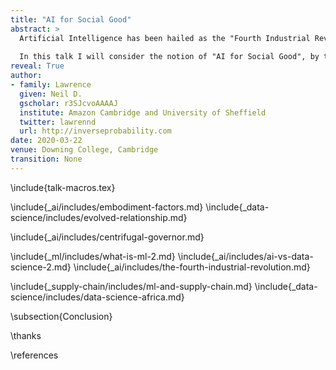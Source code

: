```yaml
---
title: "AI for Social Good"
abstract: >
  Artificial Intelligence has been hailed as the "Fourth Industrial Revolution". If it is such a revolution, it will be (1) the first to have been named before it has happened. (2) a cause of disruption for our work and society. 
  
  In this talk I will consider the notion of "AI for Social Good", by taking a look at ways in which the technology may disrupt and how we might react by adapting or improving our situation. I'll particularly focus on deployment of ML in developing economies.
reveal: True
author:
- family: Lawrence
  given: Neil D.
  gscholar: r3SJcvoAAAAJ
  institute: Amazon Cambridge and University of Sheffield
  twitter: lawrennd
  url: http://inverseprobability.com
date: 2020-03-22
venue: Downing College, Cambridge
transition: None
---
```


\include{talk-macros.tex}

\include{_ai/includes/embodiment-factors.md}
\include{_data-science/includes/evolved-relationship.md}

\include{_ai/includes/centrifugal-governor.md}

\include{_ml/includes/what-is-ml-2.md}
\include{_ai/includes/ai-vs-data-science-2.md}
\include{_ai/includes/the-fourth-industrial-revolution.md}


\include{_supply-chain/includes/ml-and-supply-chain.md}
\include{_data-science/includes/data-science-africa.md}


\subsection{Conclusion}

\thanks

\references






